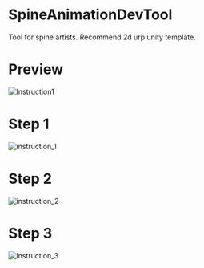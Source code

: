 # SpineAnimationDevTool
Tool for spine artists.
Recommend 2d urp unity template.

# Preview
![Instruction1](https://github.com/user-attachments/assets/65e04182-c9c1-48e3-9589-a61fa4d50d2a)


# Step 1
![instruction_1](https://github.com/user-attachments/assets/ed21502a-0caa-4e55-94e9-620154926ba0)


# Step 2
![instruction_2](https://github.com/user-attachments/assets/dda1058f-9ff5-4a48-a9eb-d85b18055ea8)


# Step 3
![instruction_3](https://github.com/user-attachments/assets/c33bfbc2-ea68-4fb9-961c-4b85581a6579)
